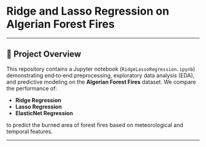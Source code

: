 # Ridge and Lasso Regression on Algerian Forest Fires


---

## 📖 Project Overview

This repository contains a Jupyter notebook (`RidgeLassoRegression.ipynb`) demonstrating end‑to‑end preprocessing, exploratory data analysis (EDA), and predictive modeling on the **Algerian Forest Fires** dataset. We compare the performance of:

  
- **Ridge Regression**  
- **Lasso Regression**
- **ElasticNet Regression**

to predict the burned area of forest fires based on meteorological and temporal features.

---



